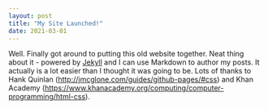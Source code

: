 ```yaml
---
layout: post
title: "My Site Launched!"
date: 2021-03-01
---
```


Well. Finally got around to putting this old website together. 
Neat thing about it - powered by [Jekyll](http://jekyllrb.com) 
and I can use Markdown to author my posts. It actually is a lot easier than I thought it was going to be.
Lots of thanks to Hank Quinlan (http://jmcglone.com/guides/github-pages/#css) and Khan Academy (https://www.khanacademy.org/computing/computer-programming/html-css).
